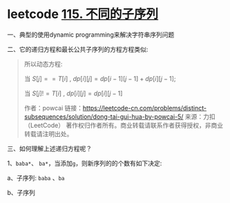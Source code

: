 # leetcode [115. 不同的子序列](https://leetcode-cn.com/problems/distinct-subsequences/)



一、典型的使用dynamic programming来解决字符串序列问题

二、它的递归方程和最长公共子序列的方程方程类似: 

> 所以动态方程:
>
> 当 $S[j] == T[i]$ , $dp[i][j] = dp[i-1][j-1] + dp[i][j-1]$;
>
> 当 $S[j] != T[i]$ , $dp[i][j] = dp[i][j-1]$
>
> 作者：powcai
> 链接：https://leetcode-cn.com/problems/distinct-subsequences/solution/dong-tai-gui-hua-by-powcai-5/
> 来源：力扣（LeetCode）
> 著作权归作者所有。商业转载请联系作者获得授权，非商业转载请注明出处。

三、如何理解上述递归方程呢？

1、`baba*`、 `ba*`，当添加`g`，则新序列的的个数有如下决定: 

a、子序列: `baba` 、`ba`

b、子序列